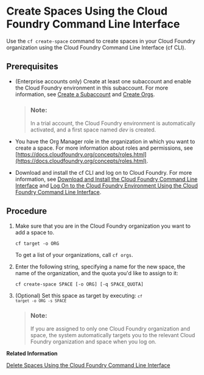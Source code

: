 <!-- loioa2e5e29eca0b40da8d3a25e806329377 -->

# Create Spaces Using the Cloud Foundry Command Line Interface

Use the `cf create-space` command to create spaces in your Cloud Foundry organization using the Cloud Foundry Command Line Interface \(cf CLI\).



<a name="loioa2e5e29eca0b40da8d3a25e806329377__prereq_zt3_mzc_wbb"/>

## Prerequisites

-   \(Enterprise accounts only\) Create at least one subaccount and enable the Cloud Foundry environment in this subaccount. For more information, see [Create a Subaccount](create-a-subaccount-05280a1.md) and [Create Orgs](create-orgs-a9b1f54.md).

    > ### Note:  
    > In a trial account, the Cloud Foundry environment is automatically activated, and a first space named *dev* is created.

-   You have the Org Manager role in the organization in which you want to create a space. For more information about roles and permissions, see [https://docs.cloudfoundry.org/concepts/roles.html](https://docs.cloudfoundry.org/concepts/roles.html).
-   Download and install the cf CLI and log on to Cloud Foundry. For more information, see [Download and Install the Cloud Foundry Command Line Interface](download-and-install-the-cloud-foundry-command-line-interface-4ef907a.md) and [Log On to the Cloud Foundry Environment Using the Cloud Foundry Command Line Interface](log-on-to-the-cloud-foundry-environment-using-the-cloud-foundry-command-line-interface-7a37d66.md).




<a name="loioa2e5e29eca0b40da8d3a25e806329377__steps_mv3_csm_qz"/>

## Procedure

1.  Make sure that you are in the Cloud Foundry organization you want to add a space to.

    ```
    cf target -o ORG
    ```

    To get a list of your organizations, call `cf orgs`.

2.  Enter the following string, specifying a name for the new space, the name of the organization, and the quota you'd like to assign to it:

    ```
    cf create-space SPACE [-o ORG] [-q SPACE_QUOTA]
    ```

3.  \(Optional\) Set this space as target by executing: <code><code>cf target -o ORG -s SPACE</code></code>

    > ### Note:  
    > If you are assigned to only one Cloud Foundry organization and space, the system automatically targets you to the relevant Cloud Foundry organization and space when you log on.


**Related Information**  


[Delete Spaces Using the Cloud Foundry Command Line Interface](delete-spaces-using-the-cloud-foundry-command-line-interface-13359c4.md "Use the cf delete-space command to delete spaces in your Cloud Foundry organization using the Cloud Foundry Command Line Interface (cf CLI).")

